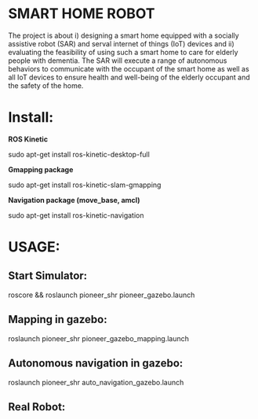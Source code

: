 # SMART HOME ROBOT
The project is about i) designing a smart home equipped with a socially assistive robot (SAR) and serval
internet of things (IoT) devices and ii) evaluating the feasibility of using such a smart home to care for
elderly people with dementia. The SAR will execute a range of autonomous behaviors to communicate
with the occupant of the smart home as well as all IoT devices to ensure health and well-being of the
elderly occupant and the safety of the home. 

# Install:
**ROS Kinetic**

sudo apt-get install ros-kinetic-desktop-full

**Gmapping package**

sudo apt-get install ros-kinetic-slam-gmapping

**Navigation package (move_base, amcl)**

sudo apt-get install ros-kinetic-navigation

# USAGE:
## Start Simulator:
roscore && roslaunch pioneer_shr pioneer_gazebo.launch

## Mapping in gazebo:
roslaunch pioneer_shr pioneer_gazebo_mapping.launch

## Autonomous navigation in gazebo:
roslaunch pioneer_shr auto_navigation_gazebo.launch

## Real Robot:
